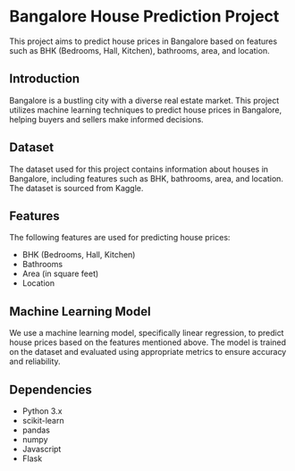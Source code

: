 # Bangalore House Prediction Project

This project aims to predict house prices in Bangalore based on features such as BHK (Bedrooms, Hall, Kitchen), bathrooms, area, and location.

## Introduction

Bangalore is a bustling city with a diverse real estate market. This project utilizes machine learning techniques to predict house prices in Bangalore, helping buyers and sellers make informed decisions.

## Dataset

The dataset used for this project contains information about houses in Bangalore, including features such as BHK, bathrooms, area, and location. The dataset is sourced from Kaggle.

## Features

The following features are used for predicting house prices:

- BHK (Bedrooms, Hall, Kitchen)
- Bathrooms
- Area (in square feet)
- Location

## Machine Learning Model

We use a machine learning model, specifically linear regression, to predict house prices based on the features mentioned above. The model is trained on the dataset and evaluated using appropriate metrics to ensure accuracy and reliability.

## Dependencies

- Python 3.x
- scikit-learn
- pandas
- numpy
- Javascript
- Flask 
